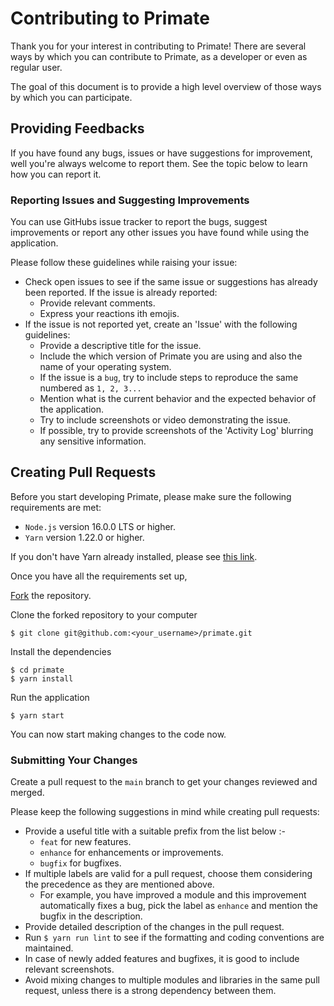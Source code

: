 # Contributing to Primate

Thank you for your interest in contributing to Primate! There are several ways by which you can contribute to Primate, 
as a developer or even as regular user.

The goal of this document is to provide a high level overview of those ways by which you can participate.

## Providing Feedbacks

If you have found any bugs, issues or have suggestions for improvement, 
well you're always welcome to report them. See the topic below to learn how you can report it.

### Reporting Issues and Suggesting Improvements

You can use GitHubs issue tracker to report the bugs, suggest improvements or report any other issues you have found while using the application.

Please follow these guidelines while raising your issue:
- Check open issues to see if the same issue or suggestions has already been reported. If the issue is already reported:
  - Provide relevant comments. 
  - Express your reactions ith emojis.
- If the issue is not reported yet, create an 'Issue' with the following guidelines:
  - Provide a descriptive title for the issue.
  - Include the which version of Primate you are using and also the name of your operating system.
  - If the issue is a `bug`, try to include steps to reproduce the same numbered as `1, 2, 3...`
  - Mention what is the current behavior and the expected behavior of the application.
  - Try to include screenshots or video demonstrating the issue.
  - If possible, try to provide screenshots of the 'Activity Log' blurring any sensitive information. 

## Creating Pull Requests

Before you start developing Primate, please make sure the following requirements are met:

- `Node.js` version 16.0.0 LTS or higher.
- `Yarn` version 1.22.0 or higher.

If you don't have Yarn already installed, please see [this link](https://yarnpkg.com/getting-started/install).

Once you have all the requirements set up,

[Fork](https://github.com/getprimate/primate/fork) the repository.

Clone the forked repository to your computer 

```shell
$ git clone git@github.com:<your_username>/primate.git
```

Install the dependencies

```shell
$ cd primate
$ yarn install
```

Run the application

```shell
$ yarn start
```

You can now start making changes to the code now.

### Submitting Your Changes

Create a pull request to the `main` branch to get your changes reviewed and merged.

Please keep the following suggestions in mind while creating pull requests:
- Provide a useful title with a suitable prefix from the list below :-
  - `feat` for new features.
  - `enhance` for enhancements or improvements.
  - `bugfix` for bugfixes.
- If multiple labels are valid for a pull request, choose them considering the precedence as they are mentioned above.
    - For example, you have improved a module and this improvement automatically fixes a bug, 
      pick the label as `enhance` and mention the bugfix in the description.
- Provide detailed description of the changes in the pull request.
- Run `$ yarn run lint` to see if the formatting and coding conventions are maintained.
- In case of newly added features and bugfixes, it is good to include relevant screenshots.
- Avoid mixing changes to multiple modules and libraries in the same pull request, unless there is a strong dependency between them.
